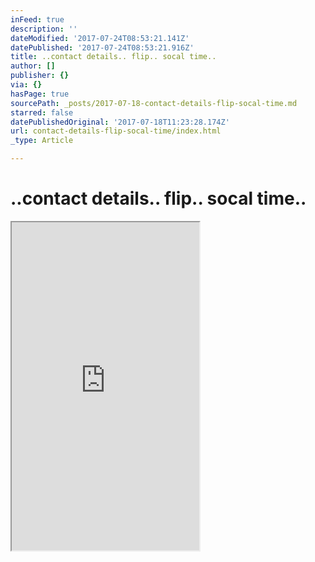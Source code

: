 ```yaml
---
inFeed: true
description: ''
dateModified: '2017-07-24T08:53:21.141Z'
datePublished: '2017-07-24T08:53:21.916Z'
title: ..contact details.. flip.. socal time..
author: []
publisher: {}
via: {}
hasPage: true
sourcePath: _posts/2017-07-18-contact-details-flip-socal-time.md
starred: false
datePublishedOriginal: '2017-07-18T11:23:28.174Z'
url: contact-details-flip-socal-time/index.html
_type: Article

---
```

# ..contact details.. flip.. socal time..

<iframe src="https://the-grid.github.io/ed-userhtml/?g=eJydVk1z2zYQPVu_AkOPa3vGpCgqihPqo0kPOaWnnnrKgOSKRA0CLABJtjL5712ApEQyktxYGlEEFrvYt_t2gYU2LxxWo2DNWeWnUhjKBCjyfUSIv4PkiRm_AqUrSA3bQkwmYRjOrbCU-zMSeXr-xOToKpEqAxWTsHomWnKWkes0TeejHygb-BQXcoueuVm09UAIGh2sCfprEMbVVQvDKCr0WqoyJkoaauDvu8mHMIP8fm5XWTyXlhDioF22clGKmAbuPqCnCgf4n9D0ybq7Y5kpYjINMSKoUwDLC4PjmRu3JhpsPWjMMCkwksF7PR_9jNp3mY5JpUCD2oI_zWwCjrgH-r14nFR2CWhDMtCWr258Qus1lUq2Cgo4tURqIjKIYYvdjtc0BX_LNEsYZ-YlJgXLMhAtwotLHLrLRi5Kux7TBOm9MWBhygoh4wuHtXFvLpKE1MXgK5qxjY5JNLMptwL3qGiWMZG7WpnXU32y2Jk-X8joGB8bGOttruRGZDHZKH5XGFPpeDze7XZBkjCaBKksx1qmjPJyzGgGaZIGlcjvSYhfIX0FFVCDvu99JjJ4Ri_rHAxjf7ES_kexvVZql4R9oNcZftJZhyokELQE6-0aR75me9uRghmUaDhjuuIUs8gExxr1Ey7Tp3nfpMoTehd9eCDTd_h7fEACf7ROpZJL1dmxtr-mJeNo0KdVxcHXL9pA-UD-QPNPf9L0Lzf-gitR4ZBkzD02SdcDBrSYNZPGyDJu19RUegxv5udIB8-ItKCZ3Nl6m0B5eIYInFxPp1PXD87l786_nL2D_HTujurnRS2PfC5zadNzvnyisIv7Yz1oymES9XtnO_419mf-nuXiX7WdnCyAg6-GGX7k0q7ZM5E86xBikkZRNDubG4to1gVku4OqLYVt8ihHf2KSgjCg3sKtDtkjS_VD2VZnY31g2eOvenfsViRqulPPYaowynbWFVmbqtYvGlsA7hZCyDCIds7tie1JKlo7LaSARtW2YgPZG7XrG0Rf9_1k8i56fF2XutvNmzYOUttnnOqpY84eDi4VzUXAJeLQ950BvVGO3GjDQlhzufOf4_Ys-jFajJu73iJRZLxaZGxLUk61XnqtqofCznT_suIRfJObtNCGKrP0TMF04FZ-ZdoERuY5h7tbF7_b-znaImRoDe8tbn4gsU25mUeJrqhoRbZReyt3EqH_KGi0x6j-syHL5qOdgaCuVG-1oKRQsF563fo3O2aQuK4DuN08gihzQJzfEk4Fmv3UeEFXnd1xm2r1z0YbUoLWTNwisV0SpCCmAJIrlgVBHXGaIefFp0OrWYyrs77aDuh1Nzq8Ni_tX0fRMagOO1sre8JplfZh7oEZTI9OCwbJRuSBADN2ej42T4Tr15r-NvodUecbmsMSxG-GlbBHqi4_l6BYSm-iL1-l_vZZ5MBBe_VFZOnNwhuvuYIsvcks9IizVh9gSw_HGmiJGhqh1TsdIdXP_wCwkwB2" height="525" style=""></iframe>